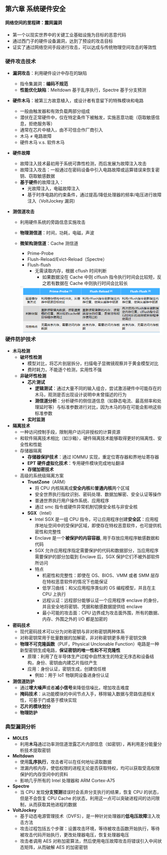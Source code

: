 ## 第六章 系统硬件安全

#### 网络空间的里程碑：震网漏洞

- 第一个以现实世界中的关键工业基础设施为目标的恶意代码
- 通过西门子的硬件设备漏洞，达到了预设的攻击目标
- 证实了通过网络空间手段进行攻击，可以达成与传统物理空间攻击的等效性

### 硬件攻击技术

- **漏洞攻击**：利用硬件设计中存在的缺陷

  - 指令集漏洞：**编码不规范**
  - **性能优化缺陷**：Meltdown 基于乱序执行，Spectre 基于分支预测

- **硬件木马**：被第三方故意植入，或设计者有意留下的特殊模块和电路

  - 一般由触发器和有效负载两部分组成
  - 潜伏在正常硬件中，仅在特定条件下被触发，实施恶意功能（窃取敏感信息，拒绝服务等）
  - 通常在芯片中植入，由不可信合作厂商引入
  - 木马 $\ne$ 电路故障
  - 硬件木马 v.s. 软件木马

- **硬件故障**

  - 故障注入技术最初用于系统可靠性检测，而后发展为故障注入攻击
  - 故障注入攻击：一般通过在密码设备中引入电路故障或运算错误来恢复密钥、窃取敏感数据
  - **基于硬件**的故障注入：
    - 光故障注入，电磁故障注入
    - 基于时序电路的约束条件，通过提高/降低处理器的频率/电压进行故障注入（VoltJockey 漏洞）

- **测信道攻击**

  - 利用硬件系统的旁路信息实施攻击

  - **物理测信道**：时间，功耗，电磁，声波

  - **微架构测信道**：Cache 测信道

    - Prime-Probe
    - Flush-Reload/Evict-Reload（Spectre）
    - Flush-flush
      - 无需读取内存，根据 cflush 时间判断
        - 如果数据没在 Cache 中则 clflush 指令执行时间会比较短，反之若有数据在 Cache 中则执行时间会比较长

    <img src="assets/image-20240608154933295.png" alt="image-20240608154933295" style="zoom:90%;" align="left"/>

### 硬件防护技术

- **木马检测**
  - **破坏性检测**
    - 模型对比，将芯片剖层拆分，扫描电子显微镜观察并于黄金模型对比
    - 费时耗力，不能逐个检测，实用性不强
  - **非破坏性检测**
    - **芯片测试**
      - **逻辑测试**：通过大量不同的输入组合，尝试激活硬件中可能存在的木马，观测是否出现设计说明中未曾描述的行为
      - **测信道分析**：分析硬件的侧信道信息（如静态电流、最高频率和处理延时等）与标准参数进行对比，因为木马的存在可能会影响这些标准参数
    - **实时监测**
- **隔离技术**
  - 一种访问控制手段，限制用户访问非授权的计算资源
  - 和软件隔离技术相比（如沙箱），硬件隔离技术能够取得更好的隔离性、安全性和性能
  - 存储器隔离
    - **存储器保护技术**：通过 IOMMU 实现，重定位寄存器和界地址寄存器
    - **EPT** **硬件虚拟化技术**：专用硬件模块完成地址翻译
    - **存储加密技术**
  - 高级的系统级隔离方案
    - **TrustZone**（ARM）
      - 将 CPU 内核隔离成**安全内核**和**普通内核**两个区域
      - 安全世界执行指纹识别、密码处理、数据加解密、安全认证等操作
      - 普通世界执行用户操作系统、应用程序
      - 通过 smc 指令或硬件异常机制切换安全核与非安全核
    - **SGX**（Intel）
      - Intel SGX 是一组 CPU 指令，可让应用程序创建**安全区**：应用程序地址空间中的受保护区域，即使存在特权恶意软件，也可提供机密性和完整性
      - Enclave 是一个**被保护的内容容器**, 用于存放应用程序敏感数据和代码
      - SGX 允许应用程序指定需要保护的代码和数据部分，当应用程序需要保护的部分加载到 Enclave 后，SGX 保护它们不被外部软件所访问
      - 特点
        - 机密性和完整性：即使在 OS、BIOS、VMM 或者 SMM 层存在特权恶意软件的情况下也能保证
        - 低学习曲线：和父应用程序类似的 OS 编程模型，并且在主 CPU 上执行
        - 远程认证：远程部分能够认证一个应用程序 enclave 的身份，并且安全地将密钥、凭据和敏感数据提供给 enclave
        - 最小可能的攻击面：CPU 边界成为攻击面外围，所有的数据、内存、外围之外的 I/O 都是加密的
- **密码技术**
  - 现代密码技术可以分为对称密钥与非对称密钥两种体系
  - 对称密钥常用于批量数据的加解密，非对称密钥更多用于密钥交换
  - **物理不可克隆函数**（PUF，Physical Unclonable Function）电路是一种新型密钥生成电路，**保证密钥的唯一性和不可克隆性**
    - 原理：利用了在半导体生产过程中自然发生的特定无序态和设备结构，身份、密钥由内建芯片指纹产生
    - 应用：身份认证，密钥生成，创建信任根
      - 例如：用于 IoT 物联网设备进身份认证
- **测信道防护**
  - 通过**增大噪声**或者**减小信号**来降低信噪比，增加攻击难度
  - **掩码技术**：从功能模块的中间节点入手，移除输入数据与旁路信道相关性，可基于门或基于模块实现
  - **芯片的模块划分**
  - **物理防护**

### 典型漏洞分析

- **MOLES**
  - 利用**木马**通过功率测信道泄露芯片内部信息（如密钥），再利用差分能量分析技术提取密钥
- **Meltdown**
  - 使用**乱序执行**，攻击者可以在任何地址读取数据
  - 泄漏内核内存，使低权限的进程无论是否获取特权，均可以获取受高权限保护的内存空间中的资料
  - 影响几乎所有的 Intel 处理器和 ARM Cortex-A75
- **Spectre**
  - 当 CPU 发现**分支预测**错误时会丢弃分支执行的结果，恢复 CPU 的状态，但是不会恢复 CPU Cache 的状态，利用这一点可以突破进程间的访问限制，从而获取其他进程的数据
- **VoltJockey**
  - 基于动态电源管理技术（DVFS），是一种针对处理器的**低电压故障**注入攻击方法
  - 攻击过程包括五个步骤：设置攻击环境，等待被攻击函数开始执行，等待被攻击代码开始执行，更改处理器电压，恢复处理器电压
  - 攻击者调用 AES 对称加密算法，然后使用电压故障攻击将错误引入中间状态矩阵，从而破解 AES 的加密密钥

